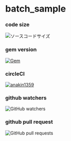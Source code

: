 # batch_sample

### code size
![ソースコードサイズ](https://img.shields.io/github/languages/code-size/anakin1359/batch_sample)

### gem version
[![Gem](https://img.shields.io/gem/v/devise?color=orange&label=devise&style=plastic)](https://badge.fury.io/rb/devise)

### circleCI
[![anakin1359](https://circleci.com/gh/anakin1359/circle_app.svg?style=svg)](https://circleci.com/gh/circleci/circleci-docs)

### github watchers
![GitHub watchers](https://img.shields.io/github/watchers/anakin1359/batch_sample?style=social)

### github pull request
![GitHub pull requests](https://img.shields.io/github/issues-pr/anakin1359/batch_sample?color=red&style=plastic)
